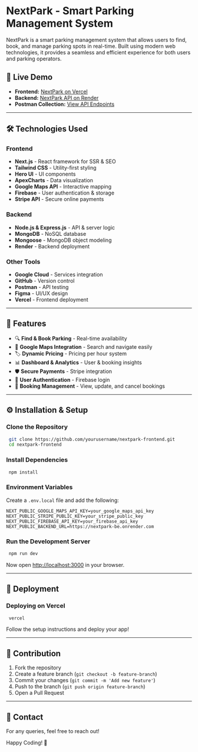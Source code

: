 # NextPark - Smart Parking Management System

NextPark is a smart parking management system that allows users to find, book, and manage parking spots in real-time. Built using modern web technologies, it provides a seamless and efficient experience for both users and parking operators.

## 🚀 Live Demo

- **Frontend:** [NextPark on Vercel](https://nextpark.vercel.app/)
- **Backend:** [NextPark API on Render](https://nextpark-be.onrender.com/)
- **Postman Collection:** [View API Endpoints](https://api.postman.com/collections/28593851-18aa9bd6-14b6-450f-80db-0c8de6f862c0?access_key=PMAT-01JNECPP9HDAVGRKCZFFCK65ZQ)

---

## 🛠️ Technologies Used

### Frontend
- **Next.js** - React framework for SSR & SEO
- **Tailwind CSS** - Utility-first styling
- **Hero UI** - UI components
- **ApexCharts** - Data visualization
- **Google Maps API** - Interactive mapping
- **Firebase** - User authentication & storage
- **Stripe API** - Secure online payments

### Backend
- **Node.js & Express.js** - API & server logic
- **MongoDB** - NoSQL database
- **Mongoose** - MongoDB object modeling
- **Render** - Backend deployment

### Other Tools
- **Google Cloud** - Services integration
- **GitHub** - Version control
- **Postman** - API testing
- **Figma** - UI/UX design
- **Vercel** - Frontend deployment

---

## 📌 Features

- 🔍 **Find & Book Parking** - Real-time availability
- 📍 **Google Maps Integration** - Search and navigate easily
- 🏷️ **Dynamic Pricing** - Pricing per hour system
- 📊 **Dashboard & Analytics** - User & booking insights
- 🛡️ **Secure Payments** - Stripe integration
- 🔐 **User Authentication** - Firebase login
- 📅 **Booking Management** - View, update, and cancel bookings

---

## ⚙️ Installation & Setup

### Clone the Repository
```bash
 git clone https://github.com/yourusername/nextpark-frontend.git
 cd nextpark-frontend
```

### Install Dependencies
```bash
 npm install
```

### Environment Variables
Create a `.env.local` file and add the following:
```
NEXT_PUBLIC_GOOGLE_MAPS_API_KEY=your_google_maps_api_key
NEXT_PUBLIC_STRIPE_PUBLIC_KEY=your_stripe_public_key
NEXT_PUBLIC_FIREBASE_API_KEY=your_firebase_api_key
NEXT_PUBLIC_BACKEND_URL=https://nextpark-be.onrender.com
```

### Run the Development Server
```bash
 npm run dev
```

Now open [http://localhost:3000](http://localhost:3000) in your browser.

---

## 🚀 Deployment

### Deploying on Vercel
```bash
 vercel
```
Follow the setup instructions and deploy your app!

---

## 🤝 Contribution

1. Fork the repository
2. Create a feature branch (`git checkout -b feature-branch`)
3. Commit your changes (`git commit -m 'Add new feature'`)
4. Push to the branch (`git push origin feature-branch`)
5. Open a Pull Request

---

## 📧 Contact
For any queries, feel free to reach out!

Happy Coding! 🎉

